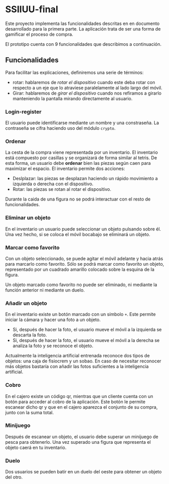 # SSIIUU-final
Este proyecto implementa las funcionalidades descritas en en documento desarrollado para la primera parte. La aplicación trata de ser una forma de gamificar el proceso de compra. 

El prototipo cuenta con 9 funcionalidades que describimos a continuación. 

## Funcionalidades
Para facilitar las explicaciones, definiremos una serie de términos: 
- rotar: hablaremos de *rotar el dispositivo* cuando este deba rotar con respecto a un eje que lo atraviese paralelamente al lado largo del móvil. 
- Girar: hablaremos de *girar el dispositivo* cuando nos refiramos a girarlo manteniendo la pantalla mirando directamente al usuario. 

### Login-register
El usuario puede identificarse mediante un nombre y una constraseña. La contraseña se cifra haciendo uso del módulo `crypto`. 

### Ordenar  
La cesta de la compra viene representada por un inventario. El inventario está compuesto por casillas y se organizará de forma similar al tetris. De esta forma, un usuario debe **ordenar** bien las piezas según caen para maximizar el espacio. El inventario permite dos acciones: 
- Deslplazar: las piezas se desplazan haciendo un rápido movimiento a izquierda o derecha con el dispositivo. 
- Rotar: las piezas se rotan al rotar el dispositivo. 

Durante la caida de una figura no se podrá interactuar con el resto de funcionalidades.

### Eliminar un objeto
En el inventario un usuario puede seleccionar un objeto pulsando sobre él. Una vez hecho, si se coloca el móvil bocabajo se eliminará un objeto. 

### Marcar como favorito
Con un objeto seleccionado, se puede agitar el móvil adelante y hacia atrás para marcarlo como favorito. Sólo se podrá marcar como favorito un objeto, representado por un cuadrado amarillo colocado sobre la esquina de la figura. 

Un objeto marcado como favorito no puede ser eliminado, ni mediante la función anterior ni mediante un duelo.

### Añadir un objeto
En el inventario existe un botón marcado con un símbolo `+`. Este permite iniciar la cámara y hacer una foto a un objeto. 
- Si, después de hacer la foto, el usuario mueve el móvil a la izquierda se descarta la foto. 
- Si, después de hacer la foto, el usuario mueve el móvil a la derecha se analiza la foto y se reconoce el objeto. 

Actualmente la inteligencia artificial entrenada reconoce dos tipos de objetos: una caja de fisiocrem y un sobao. En caso de necesitar reconocer más objetos bastaría con añadir las fotos suficientes a la inteligencia artificial. 

### Cobro 
En el cajero existe un código qr, mientras que un cliente cuenta con un botón para acceder al cobro de la aplicación. Este botón le permite escanear dicho qr y que en el cajero aparezca el conjunto de su compra, junto con la suma total. 

### Minijuego 
Después de escanear un objeto, el usuario debe superar un minijuego de pesca para obtenerlo. Una vez superado una figura que representa el objeto caerá en tu inventario.

### Duelo 
Dos usuarios se pueden batir en un duelo del oeste para obtener un objeto del otro. 
